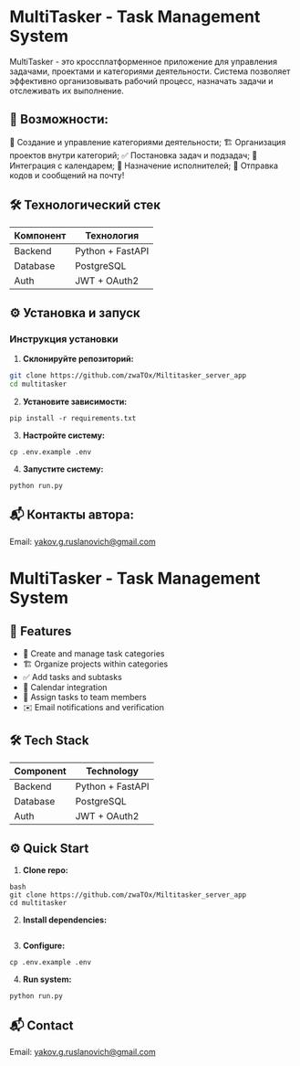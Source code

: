 # MultiTasker - Task Management System
MultiTasker - это кроссплатформенное приложение для управления задачами, проектами и категориями деятельности. Система позволяет эффективно организовывать рабочий процесс, назначать задачи и отслеживать их выполнение.

## 🚀 Возможности:
📝 Создание и управление категориями деятельности;
🏗️ Организация проектов внутри категорий;
✅ Постановка задач и подзадач;
📅 Интеграция с календарем;
👥 Назначение исполнителей;
💬 Отправка кодов и сообщений на почту!

## 🛠 Технологический стек

| Компонент       | Технология          |
|-----------------|---------------------|
| Backend         | Python + FastAPI    |
| Database        | PostgreSQL          |
| Auth            | JWT + OAuth2        |

## ⚙️ Установка и запуск

### Инструкция установки
1. **Склонируйте репозиторий:**
```bash
git clone https://github.com/zwaTOx/Miltitasker_server_app
cd multitasker
```
2. **Установите зависимости:**
```
pip install -r requirements.txt
```
3. **Настройте систему:**
```
cp .env.example .env
```
4. **Запустите систему:**
```
python run.py
```

## 📬 Контакты автора:

Email: yakov.g.ruslanovich@gmail.com



# MultiTasker - Task Management System

## 🚀 Features
- 📝 Create and manage task categories
- 🏗️ Organize projects within categories
- ✅ Add tasks and subtasks
- 📅 Calendar integration
- 👥 Assign tasks to team members
- ✉️ Email notifications and verification

## 🛠 Tech Stack
| Component       | Technology       |
|-----------------|------------------|
| Backend         | Python + FastAPI |
| Database        | PostgreSQL       |
| Auth            | JWT + OAuth2     |

## ⚙️ Quick Start

1. **Clone repo:**
```
bash
git clone https://github.com/zwaTOx/Miltitasker_server_app
cd multitasker
```
2. **Install dependencies:**
```pip install -r requirements.txt
```
3. **Configure:**
```
cp .env.example .env
```
4. **Run system:**
```
python run.py
```
## 📬 Contact

Email: yakov.g.ruslanovich@gmail.com
